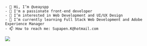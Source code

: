 ```
- 👋 Hi, I’m @ueayspp
- 🪷 I'm a passionate front-end developer 
- 👀 I’m interested in Web Development and UI/UX Design
- 🌱 I’m currently learning Full Stack Web Development and Adobe Experience Manager
- 📫 How to reach me: Supapen.K@hotmail.com
```

<img src="https://github-readme-stats.vercel.app/api/top-langs/?username=ueayspp&layout=compact"/>

<!---
ueayspp/ueayspp is a ✨ special ✨ repository because its `README.md` (this file) appears on your GitHub profile.
You can click the Preview link to take a look at your changes.
--->
